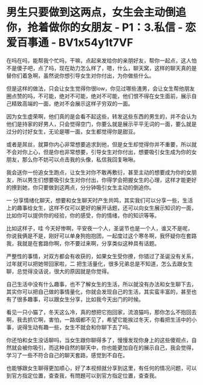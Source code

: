 # 男生只要做到这两点，女生会主动倒追你，抢着做你的女朋友 - P1：3.私信 - 恋爱百事通 - BV1x54y1t7VF

在吗在吗，能帮我个忙吗，干嘛，点起来发给你的亲朋好友，帮你一起点，这人怕不是傻子吧，点了吗，现在助力怎么样了，嗯，什么，聊天窝，这样的聊天真的是替你们着急啊，虽然说你想引导女生对你付出，为你做些什么。

但是这样的做法，只会让女生觉得你很low，你见过哪些渣男，会让女生帮他朋友圈点赞的吗，不可能，绝对不可能，绝对不可能，他们恨不得在女生面前，展示自己精致高端的一面，绝对不会展示这样子穷双的一面。

因为女生虚荣啊，他们真的是会看不起这些，转发这些东西的男生的，并不会认为他们是持家的好男人，只会觉得空门，你要么就是展示平平无词的一面，要么就是过分的讨好女生，无论是哪一面，女生都觉得你是甜豆。

或者是屌丝，就算你内心非常想要追求到他，但是女生却觉得你并不重要，所以就不会对你上心，但是你也非常想要，引导女生对你付出，想要吸引女生成为你的女朋友，那么你不妨可以点击我的头像，私信我回复啾啾。

我会送你一份追女生跑点，让女生对你不敢再敷衍，甚至主动的想要成为你的女朋友，所以男生们想要吸引女生对你付出，你得学会把握女生的心理，这样才能更好的撩到她，你只要做到这两点，分分钟吸引女生主动的倒追你。

一 分享情绪化聊天，想要和女生聊天时产生共鸣，其实我们可以分享一些，生活上的趣事给女生，这样不仅可以更好的展开话题，还可以向女生展示知识的一面，比如你可以提供你的经验，你的感受，你的情绪，你的知识等等。

比如这样子，哇 今天好惨啊，平安夜一个人，圣诞节也是一个人，谁又不是呢，你说我俩是不是，刚好可以单身狗抱抱团，一起度过这个寒冬啊，我怀疑你在套路我，我就是在套路你啊，你不要过来啊，分享类似这种具有话题。

严整性的事情，对双方都会有收获的，如果女生受你撩，你错过了圣诞没有关系，过年就可以把她带回家啦，二 把生活量化，很多兄弟总是不知道，怎么去跟女生聊，总觉得没话说，很大的原因就是你觉得。

自己生活中没有什么趣事，也不了解女生的生活，所以就没有办法和女生聊下去，其实你可以把自己做的事情量化，你就会发现自己的生活，其实蛮丰富的，甚至也有了很多趣事，可以跟女生分享，比如我今天出门的时候。

看见一只小猫了，冬天这么冷，真的想把它抱回家，流浪猫吗，那你怎么不抱回去啊，我去抓它啊，害怕，一路烟都不见了，希望它能挨过冬天，你看把生活中的小事，说得生动有趣一些，女生不就会和你聊下去了吗。

你还怕和女生没话聊吗，当女生跟你聊得多了，慢慢发现你身上的这些傻观点，自然就会被你吸引，而这种自然的聊天中，你也能更加自在的展示自己，我会觉得，学习了一些不符合自己的聊天套路，感觉到不自在。

也能够跟女生聊得更加顺心，好了本视频就分享到这里，有任何的情况问题，可以到官方指定位置，查查我，有問題可以到官方指定位置，查查我。

